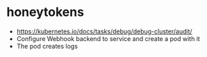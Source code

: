 # honeytokens
- https://kubernetes.io/docs/tasks/debug/debug-cluster/audit/
- Configure Webhook backend to service and create a pod with it
- The pod creates logs 